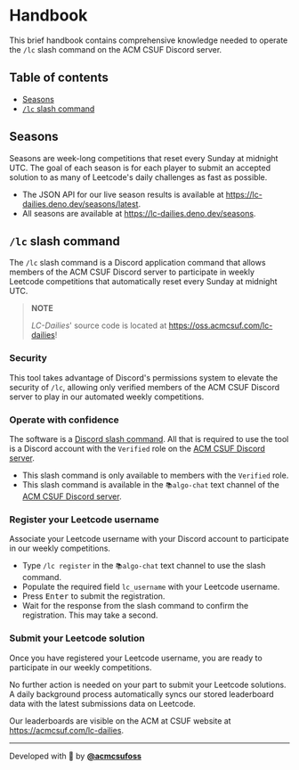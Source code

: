 # Handbook

This brief handbook contains comprehensive knowledge needed to operate the `/lc`
slash command on the ACM CSUF Discord server.

## Table of contents

- [Seasons](#seasons)
- [`/lc` slash command](#lc-slash-command)

## Seasons

Seasons are week-long competitions that reset every Sunday at midnight UTC. The
goal of each season is for each player to submit an accepted solution to as many
of Leetcode's daily challenges as fast as possible.

- The JSON API for our live season results is available at
  <https://lc-dailies.deno.dev/seasons/latest>.
- All seasons are available at <https://lc-dailies.deno.dev/seasons>.

## `/lc` slash command

The `/lc` slash command is a Discord application command that allows members of
the ACM CSUF Discord server to participate in weekly Leetcode competitions that
automatically reset every Sunday at midnight UTC.

> **NOTE**
>
> _LC-Dailies_' source code is located at <https://oss.acmcsuf.com/lc-dailies>!

### Security

This tool takes advantage of Discord's permissions system to elevate the
security of `/lc`, allowing only verified members of the ACM CSUF Discord server
to play in our automated weekly competitions.

### Operate with confidence

The software is a
[Discord slash command](https://discord.com/developers/docs/interactions/application-commands).
All that is required to use the tool is a Discord account with the `Verified`
role on the [ACM CSUF Discord server](https://acmcsuf.com/discord).

- This slash command is only available to members with the `Verified` role.
- This slash command is available in the `📚algo-chat` text channel of the
  [ACM CSUF Discord server](https://acmcsuf.com/discord).

### Register your Leetcode username

Associate your Leetcode username with your Discord account to participate in our
weekly competitions.

- Type `/lc register` in the `📚algo-chat` text channel to use the slash
  command.
- Populate the required field `lc_username` with your Leetcode username.
- Press <kbd>Enter</kbd> to submit the registration.
- Wait for the response from the slash command to confirm the registration. This
  may take a second.

### Submit your Leetcode solution

Once you have registered your Leetcode username, you are ready to participate in
our weekly competitions.

No further action is needed on your part to submit your Leetcode solutions. A
daily background process automatically syncs our stored leaderboard data with
the latest submissions data on Leetcode.

Our leaderboards are visible on the ACM at CSUF website at <https://acmcsuf.com/lc-dailies>.

---

Developed with 💖 by [**@acmcsufoss**](https://oss.acmcsuf.com/)
